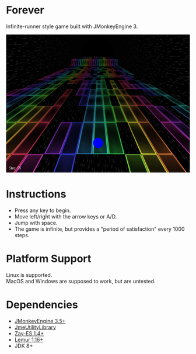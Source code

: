 # Forever
Infinite-runner style game built with JMonkeyEngine 3.

![gameplay](https://github.com/codex128/Forever/blob/master/assets/Release%20Resources/forever%20gameplay.png)

# Instructions
* Press any key to begin.
* Move left/right with the arrow keys or A/D.
* Jump with space.
* The game is infinite, but provides a "period of satisfaction" every 1000 steps.

# Platform Support
Linux is supported.<br>
MacOS and Windows are supposed to work, but are untested.

# Dependencies
* [JMonkeyEngine 3.5+](https://github.com/jMonkeyEngine/jmonkeyengine)
* [JmeUtilityLibrary](https://github.com/codex128/JmeUtilityLibrary)
* [Zay-ES 1.4+](https://github.com/jMonkeyEngine-Contributions/zay-es)
* [Lemur 1.16+](https://github.com/jMonkeyEngine-Contributions/Lemur)
* JDK 8+
